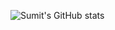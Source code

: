 ![Sumit's GitHub stats](https://github-readme-stats.vercel.app/api?username=Sumit-nepal&show_icons=true&theme=radical)
